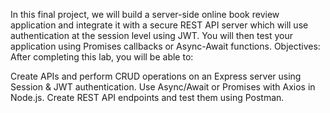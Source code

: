 In this final project, we will build a server-side online book review application and integrate it with a secure REST API server which will use authentication at the session level using JWT. You will then test your application using Promises callbacks or Async-Await functions.
Objectives:
After completing this lab, you will be able to:

Create APIs and perform CRUD operations on an Express server using Session & JWT authentication.
Use Async/Await or Promises with Axios in Node.js.
Create REST API endpoints and test them using Postman.

